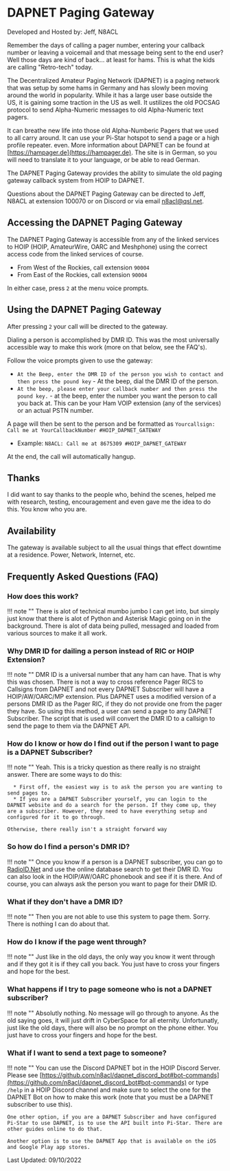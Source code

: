 # DAPNET Paging Gateway

Developed and Hosted by: Jeff, N8ACL

Remember the days of calling a pager number, entering your callback number or leaving a voicemail and that message being sent to the end user? Well those days are kind of back... at least for hams. This is what the kids are calling "Retro-tech" today.

The Decentralized Amateur Paging Network (DAPNET) is a paging network that was setup by some hams in Germany and has slowly been moving around the world in popularity. While it has a large user base outside the US, it is gaining some traction in the US as well. It ustilizes the old POCSAG protocol to send Alpha-Numeric messages to old Alpha-Numeric text pagers.

It can breathe new life into those old Alpha-Numberic Pagers that we used to all carry around. It can use your Pi-Star hotspot to send a page or a high profile repeater. even. More information about DAPNET can be found at [https://hampager.de](https://hampager.de). The site is in German, so you will need to translate it to your language, or be able to read German.

The DAPNET Paging Gateway provides the ability to simulate the old paging gateway callback system from HOIP to DAPNET.

Questions about the DAPNET Paging Gateway can be directed to Jeff, N8ACL at extension 100070 or on Discord or via email n8acl@qsl.net.

## Accessing the DAPNET Paging Gateway

The DAPNET Paging Gateway is accessible from any of the linked services to HOIP (HOIP, AmateurWire, OARC and Meshphone) using the correct access code from the linked services of course.

* From West of the Rockies, call extension ```90004``` 
* From East of the Rockies, call extension ```90004```

In either case, press ```2``` at the menu voice prompts.

## Using the DAPNET Paging Gateway

After pressing ```2``` your call will be directed to the gateway. 

Dialing a person is accomplished by DMR ID. This was the most universally accessible way to make this work (more on that below, see the FAQ's).

Follow the voice prompts given to use the gateway:

* ```At the Beep, enter the DMR ID of the person you wish to contact and then press the pound key``` - At the beep, dial the DMR ID of the person.
* ```At the beep, please enter your callback number and then press the pound key.``` - at the beep, enter the number you want the person to call you back at. This can be your Ham VOIP extension (any of the services) or an actual PSTN number. 

A page will then be sent to the person and be formatted as ```Yourcallsign: Call me at YourCallbackNumber #HOIP_DAPNET_GATEWAY```

* Example: ```N8ACL: Call me at 8675309 #HOIP_DAPNET_GATEWAY```

At the end, the call will automatically hangup.

## Thanks

I did want to say thanks to the people who, behind the scenes, helped me with research, testing, encouragement and even gave me the idea to do this. You know who you are.

## Availability

The gateway is available subject to all the usual things that effect downtime at a residence. Power, Network, Internet, etc.

## Frequently Asked Questions (FAQ)

### How does this work?

!!! note ""
    There is alot of technical mumbo jumbo I can get into, but simply just know that there is alot of Python and Asterisk Magic going on in the background. There is alot of data being pulled, messaged and loaded from various sources to make it all work.

### Why DMR ID for dailing a person instead of RIC or HOIP Extension?

!!! note ""
    DMR ID is a universal number that any ham can have. That is why this was chosen. There is not a way to cross reference Pager RICS to Callsigns from DAPNET and not every DAPNET Subscriber will have a HOIP/AW/OARC/MP extension. Plus DAPNET uses a modified version of a persons DMR ID as the Pager RIC, if they do not provide one from the pager they have. So using this method, a user can send a page to any DAPNET Subscriber. The script that is used will convert the DMR ID to a callsign to send the page to them via the DAPNET API.

### How do I know or how do I find out if the person I want to page is a DAPNET Subscriber?

!!! note ""
    Yeah. This is a tricky question as there really is no straight answer. There are some ways to do this:

      * First off, the easiest way is to ask the person you are wanting to send pages to.
      * If you are a DAPNET Subscriber yourself, you can login to the DAPNET website and do a search for the person. If they come up, they are a subscriber. However, they need to have everything setup and configured for it to go through.

    Otherwise, there really isn't a straight forward way

### So how do I find a person's DMR ID?

!!! note ""
    Once you know if a person is a DAPNET subscriber, you can go to [RadioID.Net](https://radioid.net) and use the online database search to get their DMR ID. You can also look in the HOIP/AW/OARC phonebook and see if it is there. And of course, you can always ask the person you want to page for their DMR ID.

### What if they don't have a DMR ID?

!!! note ""
    Then you are not able to use this system to page them. Sorry. There is nothing I can do about that.

### How do I know if the page went through?

!!! note ""
    Just like in the old days, the only way you know it went through and if they got it is if they call you back. You just have to cross your fingers and hope for the best.

### What happens if I try to page someone who is not a DAPNET subscriber?

!!! note ""
    Absolutly nothing. No message will go through to anyone. As the old saying goes, it will just drift in CyberSpace for all eternity. Unfortunatly, just like the old days, there will also be no prompt on the phone either. You just have to cross your fingers and hope for the best.

### What if I want to send a text page to someone?

!!! note ""
    You can use the Discord DAPNET bot in the HOIP Discord Server. Please see [https://github.com/n8acl/dapnet_discord_bot#bot-commands](https://github.com/n8acl/dapnet_discord_bot#bot-commands) or type ```/help``` in a HOIP Discord channel and make sure to select the one for the DAPNET Bot on how to make this work (note that you must be a DAPNET subscriber to use this).

    One other option, if you are a DAPNET Subscriber and have configured Pi-Star to use DAPNET, is to use the API built into Pi-Star. There are other guides online to do that.

    Another option is to use the DAPNET App that is available on the iOS and Google Play app stores.


Last Updated: 09/10/2022